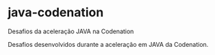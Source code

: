# java-codenation

Desafios da aceleração JAVA na Codenation

Desafios desenvolvidos durante a aceleração em JAVA da Codenation.
